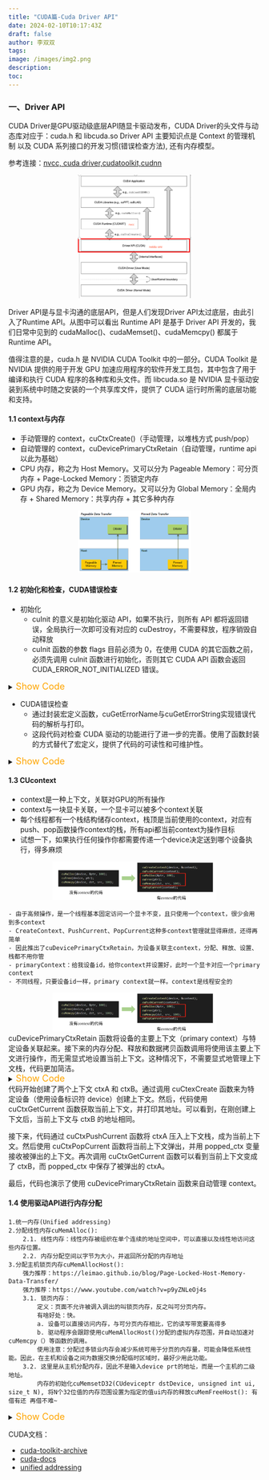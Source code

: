 ```yaml
---
title: "CUDA篇-Cuda Driver API"
date: 2024-02-10T10:17:43Z
draft: false
author: 李双双
tags:
image: /images/img2.png
description:
toc:
---
```


### 一、Driver API
CUDA Driver是GPU驱动级底层API随显卡驱动发布，CUDA Driver的头文件与动态库对应于：cuda.h 和 libcuda.so
Driver API 主要知识点是 Context 的管理机制 以及 CUDA 系列接口的开发习惯(错误检查方法), 还有内存模型。
    
参考连接：[nvcc, cuda driver,cudatoolkit,cudnn](https://www.cnblogs.com/marsggbo/p/11838823.html "Visit nvcc，cuda driver,cudatoolkit,cudnn")

<center class ='driver_img1'>
<img title="driver_img1" src="/images/modeldeploy/img_global.png" width="45%" height="45%">
</center>

Driver API是与显卡沟通的底层API，但是人们发现Driver API太过底层，由此引入了Runtime API。从图中可以看出 Runtime API 是基于 Driver API 开发的，我们日常中见到的 cudaMalloc()、cudaMemset()、cudaMemcpy() 都属于 Runtime API。

值得注意的是，cuda.h 是 NVIDIA CUDA Toolkit 中的一部分。CUDA Toolkit 是 NVIDIA 提供的用于开发 GPU 加速应用程序的软件开发工具包，其中包含了用于编译和执行 CUDA 程序的各种库和头文件。而 libcuda.so 是 NVIDIA 显卡驱动安装到系统中时随之安装的一个共享库文件，提供了 CUDA 运行时所需的底层功能和支持。


#### 1.1 context与内存
- 手动管理的 context，cuCtxCreate()（手动管理，以堆栈方式 push/pop）
- 自动管理的 context，cuDevicePrimaryCtxRetain（自动管理，runtime api 以此为基础）
- CPU 内存，称之为 Host Memory。又可以分为 Pageable Memory：可分页内存 + Page-Locked Memory：页锁定内存
- GPU 内存，称之为 Device Memory。又可以分为 Global Memory：全局内存 + Shared Memory：共享内存 + 其它多种内存

<center class ='driver_img1'>
<img title="driver_img1" src="/images/modeldeploy/img1.png" width="45%" height="45%">
</center>

#### 1.2 初始化和检查，CUDA错误检查
- 初始化  
    - cuInit 的意义是初始化驱动 API，如果不执行，则所有 API 都将返回错误，全局执行一次即可没有对应的 cuDestroy，不需要释放，程序销毁自动释放
    - cuInit 函数的参数 flags 目前必须为 0，在使用 CUDA 的其它函数之前，必须先调用 cuInit 函数进行初始化，否则其它 CUDA API 函数会返回 CUDA_ERROR_NOT_INITIALIZED 错误。

<details>
<summary><font size="4" color="orange">Show Code</font></summary> 

``` c++

// CUDA驱动头文件cuda.h
#include <cuda.h>
#include <stdio.h> // 因为要使用printf
#include <string.h>
int main(){
    /* 
    cuInit(int flags), 这里的flags目前必须给0;
        对于cuda的所有函数，必须先调用cuInit，否则其他API都会返回CUDA_ERROR_NOT_INITIALIZED
        https://docs.nvidia.com/cuda/archive/11.2.0/cuda-driver-api/group__CUDA__INITIALIZE.html*/
    CUresult code=cuInit(0);  //CUresult 类型：用于接收一些可能的错误代码
    if(code != CUresult::CUDA_SUCCESS){
        const char* err_message = nullptr;
        cuGetErrorString(code, &err_message);    // 获取错误代码的字符串描述
        // cuGetErrorName (code, &err_message);  // 也可以直接获取错误代码的字符串
        printf("Initialize failed. code = %d, message = %s\n", code, err_message);
        return -1;
    }
    /* 
    测试获取当前cuda驱动的版本
    显卡、CUDA、CUDA Toolkit
        1. 显卡驱动版本，比如：Driver Version: 460.84
        2. CUDA驱动版本：比如：CUDA Version: 11.2
        3. CUDA Toolkit版本：比如自行下载时选择的10.2、11.2等；这与前两个不是一回事, CUDA Toolkit的每个版本都需要最低版本的CUDA驱动程序
        三者版本之间有依赖关系, 可参照https://docs.nvidia.com/cuda/cuda-toolkit-release-notes/index.html
        nvidia-smi显示的是显卡驱动版本和此驱动最高支持的CUDA驱动版本 */
    int driver_version = 0;
    code = cuDriverGetVersion(&driver_version);  // 获取驱动版本   返回CUresult的类型
    printf("CUDA Driver version is %d\n", driver_version); // 若driver_version为11020指的是11.2

    // 测试获取当前设备信息
    char device_name[100]; // char 数组
    CUdevice device = 0;
    code = cuDeviceGetName(device_name, sizeof(device_name), device);  // 获取设备名称、型号如：Tesla V100-SXM2-32GB // 数组名device_name当作指针 //返回CUresult的类型
    printf("Device %d name is %s\n", device, device_name);
    return 0;
}

```
</details>

- CUDA错误检查
    - 通过封装宏定义函数，cuGetErrorName与cuGetErrorString实现错误代码的解析与打印。
    - 这段代码对检查 CUDA 驱动的功能进行了进一步的完善。使用了函数封装的方式替代了宏定义，提供了代码的可读性和可维护性。

<details>
<summary><font size="4" color="orange">Show Code</font></summary> 

``` c++
// CUDA驱动头文件cuda.h
#include <cuda.h>
#include <stdio.h>
#include <string.h>
// 很明显，这种代码封装方式，更加的便于使用
// 宏定义 #define <宏名>（<参数表>） <宏体>
#define checkDriver(op)  __check_cuda_driver((op), #op, __FILE__, __LINE__)

bool __check_cuda_driver(CUresult code, const char* op, const char* file, int line){
    if(code != CUresult::CUDA_SUCCESS){    
        const char* err_name = nullptr;    
        const char* err_message = nullptr;  
        cuGetErrorName(code, &err_name);    
        cuGetErrorString(code, &err_message);   
        printf("%s:%d  %s failed. \n  code = %s, message = %s\n", file, line, op, err_name, err_message);   
        return false;
    }
    return true;
}

int main(){
    // 检查cuda driver的初始化
    // 实际调用的是__check_cuda_driver这个函数
    checkDriver(cuInit(0));

    // 测试获取当前cuda驱动的版本
    int driver_version = 0;
    if(!checkDriver(cuDriverGetVersion(&driver_version))){
        return -1;
    }
    printf("Driver version is %d\n", driver_version);

    // 测试获取当前设备信息
    char device_name[100];
    CUdevice device = 0;
    checkDriver(cuDeviceGetName(device_name, sizeof(device_name), device));
    printf("Device %d name is %s\n", device, device_name);
    return 0;
}
```
</details>


#### 1.3 CUcontext 
- context是一种上下文，关联对GPU的所有操作
- context与一块显卡关联，一个显卡可以被多个context关联
- 每个线程都有一个栈结构储存context，栈顶是当前使用的context，对应有push、pop函数操作context的栈，所有api都当前context为操作目标
- 试想一下，如果执行任何操作你都需要传递一个device决定送到哪个设备执行，得多麻烦

<center class ='driver_img2'>
<img title="driver_img2" src="/images/modeldeploy/img3.png" width="65%" height="65%">
</center>

    - 由于高频操作，是一个线程基本固定访问一个显卡不变，且只使用一个context，很少会用到多context
    - CreateContext、PushCurrent、PopCurrent这种多context管理就显得麻烦，还得再简单
    - 因此推出了cuDevicePrimaryCtxRetain，为设备关联主context，分配、释放、设置、栈都不用你管
    - primaryContext：给我设备id，给你context并设置好，此时一个显卡对应一个primary context
    - 不同线程，只要设备id一样，primary context就一样。context是线程安全的

<center class ='driver_img3'>
<img title="driver_img3" src="/images/modeldeploy/img3.png" width="65%" height="65%">
</center>
cuDevicePrimaryCtxRetain 函数将设备的主要上下文（primary context）与特定设备关联起来。接下来的内存分配、释放和数据拷贝函数调用将使用该主要上下文进行操作，而无需显式地设置当前上下文。这种情况下，不需要显式地管理上下文栈，代码更加简洁。

<details>
<summary><font size="4" color="orange">Show Code</font></summary> 

``` c++
// CUDA驱动头文件cuda.h
#include <cuda.h>   // include <> 和 "" 的区别    
#include <stdio.h>  // include <> : 标准库文件 
#include <string.h> // include "" : 自定义文件  详细情况请查看 readme.md -> 5
#define checkDriver(op)  __check_cuda_driver((op), #op, __FILE__, __LINE__)

bool __check_cuda_driver(CUresult code, const char* op, const char* file, int line){
    if(code != CUresult::CUDA_SUCCESS){    // 如果 成功获取CUDA情况下的返回值 与我们给定的值(0)不相等， 即条件成立， 返回值为flase
        const char* err_name = nullptr;    // 定义了一个字符串常量的空指针
        const char* err_message = nullptr;  
        cuGetErrorName(code, &err_name);    
        cuGetErrorString(code, &err_message);   
        printf("%s:%d  %s failed. \n  code = %s, message = %s\n", file, line, op, err_name, err_message); //打印错误信息 
        return false;
    }
    return true;
}

int main(){
    // 检查cuda driver的初始化
    checkDriver(cuInit(0));
    // 为设备创建上下文
    CUcontext ctxA = nullptr;                                   // CUcontext 其实是 struct CUctx_st*（是一个指向结构体CUctx_st的指针）
    CUcontext ctxB = nullptr;
    CUdevice device = 0;
    checkDriver(cuCtxCreate(&ctxA, CU_CTX_SCHED_AUTO, device)); // 这一步相当于告知要某一块设备上的某块地方创建 ctxA 管理数据。输入参数 参考 https://www.cs.cmu.edu/afs/cs/academic/class/15668-s11/www/cuda-doc/html/group__CUDA__CTX_g65dc0012348bc84810e2103a40d8e2cf.html
    checkDriver(cuCtxCreate(&ctxB, CU_CTX_SCHED_AUTO, device)); // 参考 1.ctx-stack.jpg
    printf("ctxA = %p\n", ctxA);
    printf("ctxB = %p\n", ctxB);
    /*  contexts 栈：
        ctxB -- top <--- current_context
        ctxA 
        ...
     */
    // 获取当前上下文信息
    CUcontext current_context = nullptr;
    checkDriver(cuCtxGetCurrent(&current_context));             // 这个时候current_context 就是上面创建的context
    printf("current_context = %p\n", current_context);
    // 可以使用上下文堆栈对设备管理多个上下文
    // 压入当前context
    checkDriver(cuCtxPushCurrent(ctxA));                        // 将这个 ctxA 压入CPU调用的thread上。专门用一个thread以栈的方式来管理多个contexts的切换
    checkDriver(cuCtxGetCurrent(&current_context));             // 获取current_context (即栈顶的context)
    printf("after pushing, current_context = %p\n", current_context);
    /*  contexts 栈：
        ctxA -- top <--- current_context
        ctxB
        ...
    */
    // 弹出当前context
    CUcontext popped_ctx = nullptr;
    checkDriver(cuCtxPopCurrent(&popped_ctx));                   // 将当前的context pop掉，并用popped_ctx承接它pop出来的context
    checkDriver(cuCtxGetCurrent(&current_context));              // 获取current_context(栈顶的)
    printf("after poping, popped_ctx = %p\n", popped_ctx);       // 弹出的是ctxA
    printf("after poping, current_context = %p\n", current_context); // current_context是ctxB

    checkDriver(cuCtxDestroy(ctxA));
    checkDriver(cuCtxDestroy(ctxB));

    // 更推荐使用cuDevicePrimaryCtxRetain获取与设备关联的context
    // 注意这个重点，以后的runtime也是基于此, 自动为设备只关联一个context
    checkDriver(cuDevicePrimaryCtxRetain(&ctxA, device));       // 在 device 上指定一个新地址对ctxA进行管理
    printf("ctxA = %p\n", ctxA);
    checkDriver(cuDevicePrimaryCtxRelease(device));
    return 0;
}
```

</details>
代码开始创建了两个上下文 ctxA 和 ctxB。通过调用 cuCtexCreate 函数来为特定设备（使用设备标识符 device）创建上下文。然后，代码使用 cuCtxGetCurrent 函数获取当前上下文，并打印其地址。可以看到，在刚创建上下文后，当前上下文与 ctxB 的地址相同。

接下来，代码通过 cuCtxPushCurrent 函数将 ctxA 压入上下文栈，成为当前上下文。然后使用 cuCtxPopCurrent 函数将当前上下文弹出，并用 popped_ctx 变量接收被弹出的上下文。再次调用 cuCtxGetCurrent 函数可以看到当前上下文变成了 ctxB，而 popped_ctx 中保存了被弹出的 ctxA。

最后，代码也演示了使用 cuDevicePrimaryCtxRetain 函数来自动管理 context。


#### 1.4 使用驱动API进行内存分配
    1.统一内存(Unified addressing) 
    2.分配线性内存cuMemAlloc():
        2.1. 线性内存：线性内存被组织在单个连续的地址空间中，可以直接以及线性地访问这些内存位置。
        2.2. 内存分配空间以字节为大小，并返回所分配的内存地址
    3.分配主机锁页内存cuMemAllocHost():
        强力推荐：https://leimao.github.io/blog/Page-Locked-Host-Memory-Data-Transfer/
        强力推荐：https://www.youtube.com/watch?v=p9yZNLeOj4s
        3.1. 锁页内存：
            定义：页面不允许被调入调出的叫锁页内存，反之叫可分页内存。
            有啥好处：快。
            a. 设备可以直接访问内存，与可分页内存相比，它的读写带宽要高得多
            b. 驱动程序会跟踪使用cuMemAllocHost()分配的虚拟内存范围，并自动加速对cuMemcpy（）等函数的调用。
            使用注意：分配过多锁业内存会减少系统可用于分页的内存量，可能会降低系统性能。因此，在主机和设备之间为数据交换分配临时区域时，最好少用此功能。
        3.2. 这里是从主机分配内存，因此不是输入device prt的地址，而是一个主机的二级地址。
            内存的初始化cuMemsetD32(CUdeviceptr dstDevice, unsigned int ui, size_t N), 将N个32位值的内存范围设置为指定的值ui内存的释放cuMemFreeHost(): 有借有还 再借不难~

<details>
<summary><font size="4" color="orange">Show Code</font></summary> 

``` c++
// CUDA驱动头文件cuda.h
#include <cuda.h>
#include <typeinfo>
#include <stdio.h>
#include <string.h>

#define checkDriver(op)  __check_cuda_driver((op), #op, __FILE__, __LINE__)

bool __check_cuda_driver(CUresult code, const char* op, const char* file, int line){
    if(code != CUresult::CUDA_SUCCESS){    
        const char* err_name = nullptr;    
        const char* err_message = nullptr;  
        cuGetErrorName(code, &err_name);    
        cuGetErrorString(code, &err_message);   
        printf("%s:%d  %s failed. \n  code = %s, message = %s\n", file, line, op, err_name, err_message);   
        return false;
    }
    return true;
}

int main(){
    // 检查cuda driver的初始化
    checkDriver(cuInit(0));
    // 创建上下文
    CUcontext context = nullptr;
    CUdevice device = 0;
    checkDriver(cuCtxCreate(&context, CU_CTX_SCHED_AUTO, device));
    printf("context = %p\n", context);
    // 输入device prt向设备要一个100 byte的线性内存，并返回地址
    CUdeviceptr device_memory_pointer = 0;  // CUdeviceptr是unsigned integer(typedef unsigned int CUdeviceptr_v2)(typedef CUdeviceptr_v2 CUdeviceptr)
    checkDriver(cuMemAlloc(&device_memory_pointer, 100)); // 注意这是指向device的pointer, 
    printf("device_memory_pointer = %p\n", device_memory_pointer);
    // 输入二级指针向host要一个100 byte的锁页内存，专供设备访问。参考 2.cuMemAllocHost.jpg 讲解视频：https://v.douyin.com/NrYL5KB/
    float* host_page_locked_memory = nullptr;
    checkDriver(cuMemAllocHost((void**)&host_page_locked_memory, 100));  //(void **)是因为host_page_locked_memory是float *，需要转化为同类型指针。
    printf("host_page_locked_memory = %p\n", host_page_locked_memory);
    // 向page-locked memory 里放数据（仍在CPU上），可以让GPU可快速读取
    host_page_locked_memory[0] = 123;
    printf("host_page_locked_memory[0] = %f\n", host_page_locked_memory[0]);
    /*  记住这一点
        host page locked memory 声明的时候为float*型，可以直接转换为device ptr，这才可以送给cuda核函数（利用DMA(Direct Memory Access)技术）
        初始化内存的值: cuMemsetD32 ( CUdeviceptr dstDevice, unsigned int  ui, size_t N )
        初始化值必须是无符号整型，因此需要将new_value进行数据转换：
        但不能直接写为:(int)value，必须写为*(int*)&new_value, 我们来分解一下这条语句的作用：
        1. &new_value获取float new_value的地址
        (int*)将地址从float * 转换为int*以避免64位架构上的精度损失
        *(int*)取消引用地址，最后获取引用的int值 */
    float new_value = 555;
    checkDriver(cuMemsetD32((CUdeviceptr)host_page_locked_memory, *(int*)&new_value, 1)); //??? cuMemset用来干嘛？
    printf("host_page_locked_memory[0] = %f\n", host_page_locked_memory[0]);
    // 释放内存
    checkDriver(cuMemFreeHost(host_page_locked_memory));
    return 0;
}
```

</details>

CUDA文档：
- [cuda-toolkit-archive](https://developer.nvidia.com/cuda-toolkit-archive "Visit cuda-toolkit-archive")
- [cuda-docs](https://docs.nvidia.com/cuda/archive/11.2.0/ "Visit cuda-docs")
- [unified addressing](https://developer.nvidia.com/blog/unified-memory-cuda-beginners/ "Visit unified addressing")